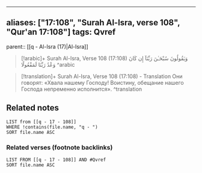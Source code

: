 
---
aliases: ["17:108", "Surah Al-Isra, verse 108", "Qur'an 17:108"]
tags: Qvref
---

parent:: [[q - Al-Isra (17)|Al-Isra]]

> [!arabic]+ Surah Al-Isra, Verse 108 (17:108)
> <span class="quran-arabic">وَيَقُولُونَ سُبْحَـٰنَ رَبِّنَآ إِن كَانَ وَعْدُ رَبِّنَا لَمَفْعُولًا</span>
^arabic

> [!translation]+ Surah Al-Isra, Verse 108 (17:108) - Translation
> Они говорят: «Хвала нашему Господу! Воистину, обещание нашего Господа непременно исполнится».
^translation



## Related notes
```dataview
LIST from [[q - 17 - 108]]
WHERE !contains(file.name, "q - ")
SORT file.name ASC
```

### Related verses (footnote backlinks)
```dataview
LIST FROM [[q - 17 - 108]] AND #Qvref
SORT file.name ASC
```

